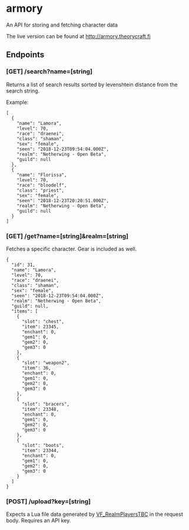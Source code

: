 # armory
An API for storing and fetching character data

The live version can be found at http://armory.theorycraft.fi

## Endpoints

### [GET] /search?name=[string]

Returns a list of search results sorted by levenshtein distance from the search string.

Example: 

```
[
  {
    "name": "Lamora",
    "level": 70,
    "race": "draenei",
    "class": "shaman",
    "sex": "female",
    "seen": "2018-12-23T09:54:04.000Z",
    "realm": "Netherwing - Open Beta",
    "guild": null
  },
  {
    "name": "Florissa",
    "level": 70,
    "race": "bloodelf",
    "class": "priest",
    "sex": "female",
    "seen": "2018-12-23T20:20:51.000Z",
    "realm": "Netherwing - Open Beta",
    "guild": null
  }
]
```

### [GET] /get?name=[string]&realm=[string]

Fetches a specific character. Gear is included as well.

```
{
  "id": 31,
  "name": "Lamora",
  "level": 70,
  "race": "draenei",
  "class": "shaman",
  "sex": "female",
  "seen": "2018-12-23T09:54:04.000Z",
  "realm": "Netherwing - Open Beta",
  "guild": null,
  "items": [
    {
      "slot": "chest",
      "item": 23345,
      "enchant": 0,
      "gem1": 0,
      "gem2": 0,
      "gem3": 0
    },
    {
      "slot": "weapon2",
      "item": 36,
      "enchant": 0,
      "gem1": 0,
      "gem2": 0,
      "gem3": 0
    },
    {
      "slot": "bracers",
      "item": 23348,
      "enchant": 0,
      "gem1": 0,
      "gem2": 0,
      "gem3": 0
    },
    {
      "slot": "boots",
      "item": 23344,
      "enchant": 0,
      "gem1": 0,
      "gem2": 0,
      "gem3": 0
    }
  ]
}
```

### [POST] /upload?key=[string]

Expects a Lua file data generated by [VF_RealmPlayersTBC](https://github.com/ClassicDamageModels/RealmPlayers-Addons) in the request body. Requires an API key.
